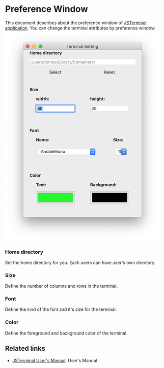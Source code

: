 # Preference Window
This document describes about the preference window of [JSTerminal application](https://github.com/steelwheels/JSTerminal/blob/master/Documents/UsersManual.md).
You can change the terminal attributes by preference window.
![Preference window](./Images/preference-screenshot.png)

### Home directory
Set the home directory for you. Each users can have user's own directory.
### Size
Define the number of columns and rows in the terminal.
### Font
Define the kind of the font and it's size for the terminal.
### Color
Define the foreground and background color of the terminal.

## Related links
* [JSTerminal User's Manual](https://github.com/steelwheels/JSTerminal/blob/master/Documents/UsersManual.md): User's Manual
